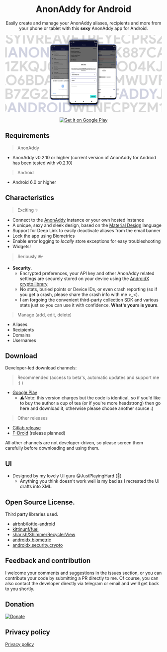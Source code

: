 <h1 align="center">AnonAddy for Android</h1>

<p align="center">
Easily create and manage your AnonAddy aliases, recipients and more from your phone or tablet with this <b>sexy</b> AnonAddy app for Android.
  </br>
<p align="center">
<img src="static/banner.png"/>
</p>

<p align="center">
<a href='https://play.google.com/store/apps/details?id=host.stjin.anonaddy&pcampaignid=pcampaignidMKT-Other-global-all-co-prtnr-py-PartBadge-Mar2515-1'><img alt='Get it on Google Play' src='https://play.google.com/intl/en_us/badges/static/images/badges/en_badge_web_generic.png'  height="80"/></a>
<!--<a href="https://f-droid.org/packages/host.stjin.anonaddy">
    <img src="https://fdroid.gitlab.io/artwork/badge/get-it-on.png"
    alt="Get it on F-Droid"
    height="80">
</a>-->
</p>



## Requirements

> AnonAddy

- AnonAddy v0.2.10 or higher (current version of AnonAddy for Android has been tested with v0.2.10)

> Android

- Android 6.0 or higher

## Characteristics

> Exciting ✨

- Connect to the [AnonAddy](https://anonaddy.com/) instance or your own hosted instance
- A unique, sexy and sleek design, based on the [Material Design](https://material.io/) language
- Support for Deep Link to easily deactivate aliases from the email banner
- Lock the app using Biometrics
- Enable error logging to *locally* store exceptions for easy troubleshooting
- Widgets!

> Seriously 👓

- **Security**.
  - Encrypted preferences, your API key and other AnonAddy related settings are securely stored on your device using the [AndroidX crypto library](https://developer.android.com/jetpack/androidx/releases/security)
  - No stats, buried points or Device IDs, or even crash reporting (so if you get a crash, please share the crash info with me >_<).
  - I am forgoing the convenient third-party collection SDK and various stats just so you can use it with confidence.
  **What's yours is yours**.

 > Manage (add, edit, delete)

- Aliases
- Recipients
- Domains
- Usernames

## Download

Developer-led download channels:

>Recommended (access to beta's, automatic updates and support me :) )
- [Google Play](https://play.google.com/store/apps/details?id=host.stjin.anonaddy)
  - ⚠️Note: this version charges but the code is identical, so if you'd like to buy the author a cup of tea (or if you're more headstrong) then go here and download it, otherwise please choose another source :)

>Other releases
- [Gitlab release](https://gitlab.com/Stjin/anonaddy-android/-/releases)
- [F-Droid](https://f-droid.org/packages/host.stjin.anonaddy) (release planned)

All other channels are not developer-driven, so please screen them carefully before downloading and using them.

## UI
- Designed by my lovely UI guru @JustPlayingHard (💙)
  - Anything you think doesn't work well is my bad as I recreated the UI drafts into XML.

## Open Source License.
Third party libraries used.
- [airbnb/lottie-android](https://github.com/airbnb/lottie-android)
- [kittinunf/fuel](https://github.com/kittinunf/fuel)
- [sharish/ShimmerRecyclerView](https://github.com/sharish/ShimmerRecyclerView)
- [androidx.biometric](https://developer.android.com/jetpack/androidx/releases/biometric)
- [androidx.security.crypto](https://developer.android.com/jetpack/androidx/releases/security)

## Feedback and contribution
I welcome your comments and suggestions in the issues section, or you can contribute your code by submitting a PR directly to me.
Of course, you can also contact the developer directly via telegram or email and we'll get back to you shortly.

## Donation
[![Donate](https://img.shields.io/badge/Donate-PayPal-green.svg)](ZM2VEB23XL8S2)


## Privacy policy
[Privacy policy](https://gitlab.com/Stjin/anonaddy-android/-/blob/master/PrivacyPolicy.md)